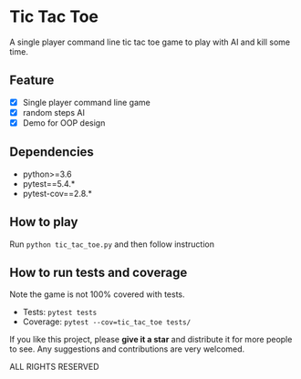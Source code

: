 # Tic Tac Toe

A single player command line tic tac toe game to play with AI and kill some time.

## Feature

* [x] Single player command line game
* [x] random steps AI
* [x] Demo for OOP design

## Dependencies

- python>=3.6
- pytest==5.4.*
- pytest-cov==2.8.*


## How to play

Run `python tic_tac_toe.py` and then follow instruction

## How to run tests and coverage

Note the game is not 100% covered with tests.

- Tests: `pytest tests`
- Coverage: `pytest --cov=tic_tac_toe tests/`


If you like this project, please **give it a star** and  distribute it for more people to see.
Any suggestions and contributions are very welcomed.

ALL RIGHTS RESERVED